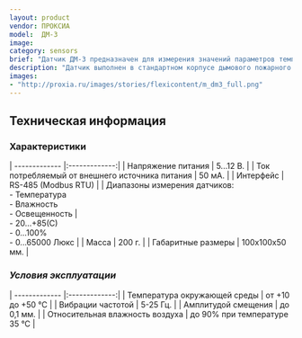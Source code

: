 ```yaml
---
layout: product
vendor: ПРОКСИА
model:  ДМ-3
image:
category: sensors
brief: "Датчик ДМ-3 предназначен для измерения значений параметров температуры, влажности и освещенности, а также передачи данных через RS-485 по протоколу Modbus RTU."
description: "Датчик выполнен в стандартном корпусе дымового пожарного извещателя для удобства монтажа и последующего обслуживания. Датчик измеряет и выдает конечную величину параметра без необходимости пересчёта значений."
images: 
- "http://proxia.ru/images/stories/flexicontent/m_dm3_full.png"
---
```


## Техническая информация

### Характеристики

| ------------- |:-------------:|
| Напряжение питания  | 5...12 В. |
| Ток потребляемый от внешнего источника питания |	50 мА. |
| Интерфейс |	RS-485 (Modbus RTU) |
| Диапазоны измерения датчиков: <br /> - Температура <br /> - Влажность <br /> - Освещенность | <br />- 20…+85(С) <br />- 0…100% <br />- 0...65000 Люкс  |
| Масса	| 200 г. |
| Габаритные размеры |	100х100х50 мм. |


### *Условия эксплуатации*

| ------------- |:-------------:|
| Температура окружающей среды	| от +10 до +50 °С |
| Вибрации частотой	| 5-25 Гц. |
| Амплитудой смещения |	до 0,1 мм. |
| Относительная влажность воздуха |	до 90% при температуре 35 °С |
